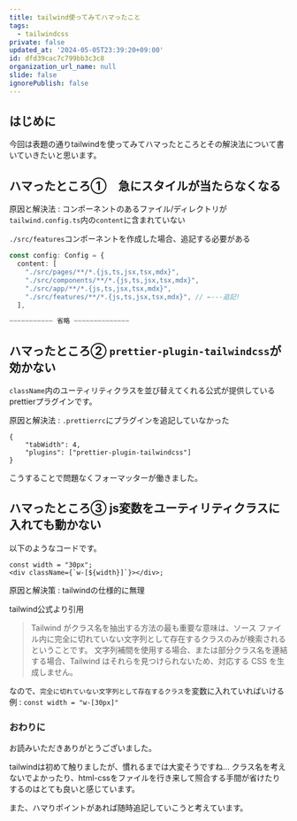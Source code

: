 ```yaml
---
title: tailwind使ってみてハマったこと
tags:
  - tailwindcss
private: false
updated_at: '2024-05-05T23:39:20+09:00'
id: dfd39cac7c799bb3c3c8
organization_url_name: null
slide: false
ignorePublish: false
---
```

## はじめに
今回は表題の通りtailwindを使ってみてハマったところとその解決法について書いていきたいと思います。

## ハマったところ①　急にスタイルが当たらなくなる
原因と解決法 : コンポーネントのあるファイル/ディレクトリが`tailwind.config.ts`内の`content`に含まれていない

`./src/features`コンポーネントを作成した場合、追記する必要がある
```ts
const config: Config = {
  content: [
    "./src/pages/**/*.{js,ts,jsx,tsx,mdx}",
    "./src/components/**/*.{js,ts,jsx,tsx,mdx}",
    "./src/app/**/*.{js,ts,jsx,tsx,mdx}",
    "./src/features/**/*.{js,ts,jsx,tsx,mdx}", // ←---追記!
  ],

~~~~~~~~~~~ 省略 ~~~~~~~~~~~~~~
```

## ハマったところ② `prettier-plugin-tailwindcss`が効かない
`className`内のユーティリティクラスを並び替えてくれる公式が提供しているprettierプラグインです。

原因と解決法 : `.prettierrc`にプラグインを追記していなかった
```json:.prettierrc
{
    "tabWidth": 4,
    "plugins": ["prettier-plugin-tailwindcss"] 
}
```

こうすることで問題なくフォーマッターが働きました。

## ハマったところ③ js変数をユーティリティクラスに入れても動かない
以下のようなコードです。

```tsx
const width = "30px";
<div className={`w-[${width}]`}></div>;
```

原因と解決策 : tailwindの仕様的に無理

tailwind公式より引用
>Tailwind がクラス名を抽出する方法の最も重要な意味は、ソース ファイル内に完全に切れていない文字列として存在するクラスのみが検索されるということです。
文字列補間を使用する場合、または部分クラス名を連結する場合、Tailwind はそれらを見つけられないため、対応する CSS を生成しません。

なので、`完全に切れていない文字列として存在するクラス`を変数に入れていればいける
例 : `const width = "w-[30px]"`

### おわりに
お読みいただきありがとうございました。

tailwindは初めて触りましたが、慣れるまでは大変そうですね...
クラス名を考えないでよかったり、html-cssをファイルを行き来して照合する手間が省けたりするのはとても良いと感じています。

また、ハマりポイントがあれば随時追記していこうと考えています。
